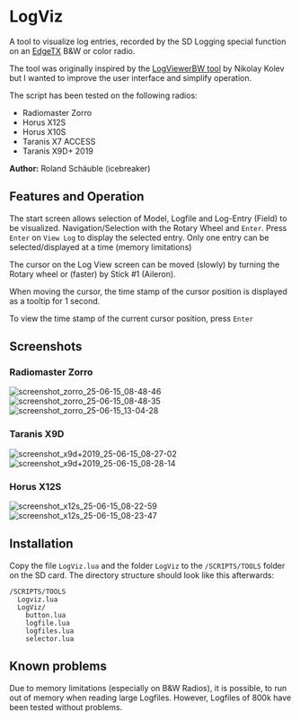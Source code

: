 # LogViz
A tool to visualize log entries, recorded by the SD Logging special function
on an [EdgeTX](https://github.com/EdgeTX/edgetx) B&W or color radio.

The tool was originally inspired by the  [LogViewerBW tool](https://github.com/nikbg3/EdgeTXLogViewerBW) by Nikolay Kolev but I wanted
to improve the user interface and simplify operation.

The script has been tested on the following radios:
- Radiomaster Zorro
- Horus X12S
- Horus X10S
- Taranis X7 ACCESS
- Taranis X9D+ 2019

**Author:** Roland Schäuble (icebreaker)

## Features and Operation
The start screen allows selection of Model, Logfile and Log-Entry (Field) to be visualized.
Navigation/Selection with the Rotary Wheel and ```Enter```.
Press ```Enter``` on ```View Log``` to display the selected entry. Only one entry can be selected/displayed at a time (memory limitations)

The cursor on the Log View screen can be moved (slowly) by turning the Rotary wheel or
(faster) by Stick #1 (Aileron).

When moving the cursor, the time stamp of the cursor position is displayed as a tooltip for 1 second.

To view the time stamp of the current cursor position, press ```Enter```

## Screenshots
### Radiomaster Zorro
![screenshot_zorro_25-06-15_08-48-46](https://github.com/user-attachments/assets/36151dc7-2829-4060-95dd-5586a79cb925)
![screenshot_zorro_25-06-15_08-48-35](https://github.com/user-attachments/assets/a964c060-7366-4ada-968e-780b93bf1401)
![screenshot_zorro_25-06-15_13-04-28](https://github.com/user-attachments/assets/6ff96b18-a23d-4822-abf1-8a6ae3aeb365)

### Taranis X9D
![screenshot_x9d+2019_25-06-15_08-27-02](https://github.com/user-attachments/assets/6b85400b-0fb4-4a66-907f-553811f06e46)
![screenshot_x9d+2019_25-06-15_08-28-14](https://github.com/user-attachments/assets/7ed2db23-bc2c-4d1c-9e8e-ded841525bdb)

### Horus X12S
![screenshot_x12s_25-06-15_08-22-59](https://github.com/user-attachments/assets/22a89620-1a8d-4489-9a33-0b33b0172143)
![screenshot_x12s_25-06-15_08-23-47](https://github.com/user-attachments/assets/29d73ab6-9096-4729-b385-004caf8585be)


## Installation
Copy the file ```LogViz.lua``` and the folder ```LogViz``` to the ```/SCRIPTS/TOOLS``` folder on the SD card.
The directory structure should look like this afterwards:
```
/SCRIPTS/TOOLS
  Logviz.lua
  LogViz/
    button.lua
    logfile.lua
    logfiles.lua
    selector.lua
```
## Known problems
Due to memory limitations (especially on B&W Radios), it is possible, to run out of memory
when reading large Logfiles. However, Logfiles of 800k have been tested without problems.
